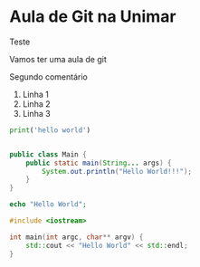 # Aula de Git na Unimar

Teste

Vamos ter uma aula de git

Segundo comentário

1. Linha 1
1. Linha 2
1. Linha 3


```python
print('hello world')
```

```java

public class Main {
    public static main(String... args) {
        System.out.println("Hello World!!!");
    }
}
```

```php
echo "Hello World";
```

```c++
#include <iostream>

int main(int argc, char** argv) {
    std::cout << "Hello World" << std::endl;
}
```